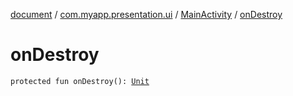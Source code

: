 [document](../../index.md) / [com.myapp.presentation.ui](../index.md) / [MainActivity](index.md) / [onDestroy](./on-destroy.md)

# onDestroy

`protected fun onDestroy(): `[`Unit`](https://kotlinlang.org/api/latest/jvm/stdlib/kotlin/-unit/index.html)